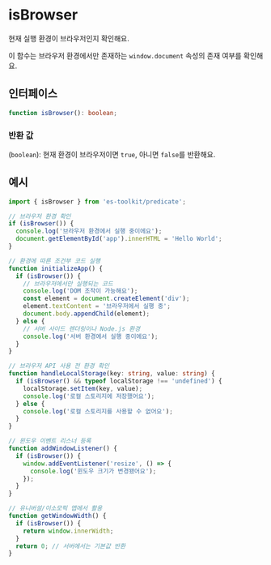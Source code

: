 # isBrowser

현재 실행 환경이 브라우저인지 확인해요.

이 함수는 브라우저 환경에서만 존재하는 `window.document` 속성의 존재 여부를 확인해요.

## 인터페이스

```typescript
function isBrowser(): boolean;
```

### 반환 값

(`boolean`): 현재 환경이 브라우저이면 `true`, 아니면 `false`를 반환해요.

## 예시

```typescript
import { isBrowser } from 'es-toolkit/predicate';

// 브라우저 환경 확인
if (isBrowser()) {
  console.log('브라우저 환경에서 실행 중이에요');
  document.getElementById('app').innerHTML = 'Hello World';
}

// 환경에 따른 조건부 코드 실행
function initializeApp() {
  if (isBrowser()) {
    // 브라우저에서만 실행되는 코드
    console.log('DOM 조작이 가능해요');
    const element = document.createElement('div');
    element.textContent = '브라우저에서 실행 중';
    document.body.appendChild(element);
  } else {
    // 서버 사이드 렌더링이나 Node.js 환경
    console.log('서버 환경에서 실행 중이에요');
  }
}

// 브라우저 API 사용 전 환경 확인
function handleLocalStorage(key: string, value: string) {
  if (isBrowser() && typeof localStorage !== 'undefined') {
    localStorage.setItem(key, value);
    console.log('로컬 스토리지에 저장했어요');
  } else {
    console.log('로컬 스토리지를 사용할 수 없어요');
  }
}

// 윈도우 이벤트 리스너 등록
function addWindowListener() {
  if (isBrowser()) {
    window.addEventListener('resize', () => {
      console.log('윈도우 크기가 변경됐어요');
    });
  }
}

// 유니버설/이소모픽 앱에서 활용
function getWindowWidth() {
  if (isBrowser()) {
    return window.innerWidth;
  }
  return 0; // 서버에서는 기본값 반환
}
```
